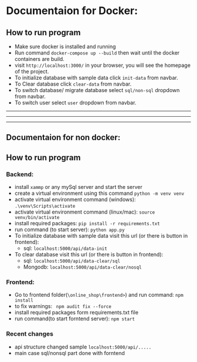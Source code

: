 # Documentaion for Docker:
## How to run program
- Make sure docker is installed and running
- Run command `docker-compose up --build` then wait until the docker containers are build.
- visit `http://localhost:3000/` in your browser, you will see the homepage of the project.
- To initialize database with sample data click `init-data` from navbar.
- To Clear database click `clear-data` from navbar.
- To switch database/ migrate database select `sql/non-sql` dropdown from navbar.
- To switch user select `user` dropdown from navbar.


-------------------------------------------------------------------------------
---------------------------
---------------------------
## Documentaion for non docker:
## How to run program
### Backend:
- install `xammp` or any mySql server and start the server
- create a virtual environment using this command `python -m venv venv`
- activate virtual environment command (windows): `.\venv\Scripts\activate`
- activate virtual environment command (linux/mac): `source venv/bin/activate`
- install required packages: `pip install -r requirements.txt`
- run command (to start server): `python app.py`
- To initialize database with sample data visit this url (or there is button in frontend): 
    - sql: `localhost:5000/api/data-init`
- To clear database visit this url (or there is button in frontend):                 
    - sql: `localhost:5000/api/data-clear/sql`
    - Mongodb: `localhost:5000/api/data-clear/nosql`

### Frontend:
- Go to frontend folder(`\online_shop\frontend>`) and run command: `npm install`
- to fix warnings: ` npm audit fix --force`
- install required packages form requirements.txt file
- run command(to start forntend server): `npm start`

### Recent changes
- api structure changed sample `localhost:5000/api/.....`
- main case sql/nonsql part done with forntend
